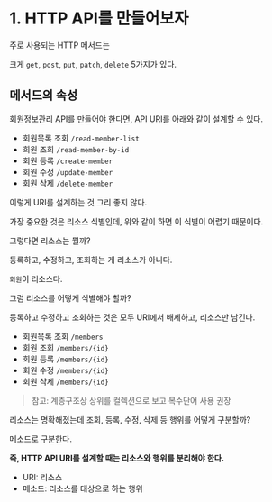 # 1. HTTP API를 만들어보자

주로 사용되는 HTTP 메서드는

크게 `get`, `post`, `put`, `patch`, `delete` 5가지가 있다.

## 메서드의 속성

회원정보관리 API를 만들어야 한다면, API URI를 아래와 같이 설계할 수 있다.

- 회원목록 조회 `/read-member-list`
- 회원 조회 `/read-member-by-id`
- 회원 등록 `/create-member`
- 회원 수정 `/update-member`
- 회원 삭제 `/delete-member`

이렇게 URI를 설계하는 것 그리 좋지 않다.

가장 중요한 것은 리소스 식별인데, 위와 같이 하면 이 식별이 어렵기 때문이다.

그렇다면 리소스는 뭘까?

등록하고, 수정하고, 조회하는 게 리소스가 아니다.

`회원`이 리소스다.

그럼 리소스를 어떻게 식별해야 할까?

등록하고 수정하고 조회하는 것은 모두 URI에서 배제하고, 리소스만 남긴다.

- 회원목록 조회 `/members`
- 회원 조회 `/members/{id}`
- 회원 등록 `/members/{id}`
- 회원 수정 `/members/{id}`
- 회원 삭제 `/members/{id}`

> 참고: 계층구조상 상위를 컬렉션으로 보고 복수단어 사용 권장

리소스는 명확해졌는데 조회, 등록, 수정, 삭제 등 행위를 어떻게 구분할까?

메소드로 구분한다.

**즉, HTTP API URI를 설계할 때는 리소스와 행위를 분리해야 한다.**

- URI: 리소스
- 메소드: 리소스를 대상으로 하는 행위
